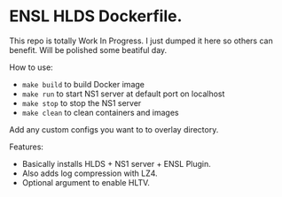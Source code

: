 # ENSL HLDS Dockerfile.

This repo is totally Work In Progress. I just dumped it here so others can benefit. Will be polished some beatiful day.

How to use:
* `make build` to build Docker image
* `make run` to start NS1 server at default port on localhost
* `make stop` to stop the NS1 server
* `make clean` to clean containers and images

Add any custom configs you want to to overlay directory.

Features:
* Basically installs HLDS + NS1 server + ENSL Plugin.
* Also adds log compression with LZ4.
* Optional argument to enable HLTV.
